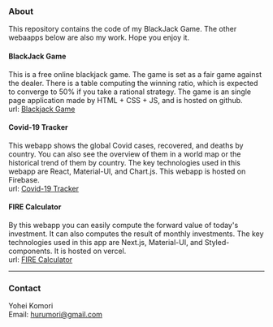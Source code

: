 <h3>About</h3>
This repository contains the code of my BlackJack Game. The other webaapps below are also my work. Hope you enjoy it.<br>

<h4>BlackJack Game</h4>
This is a free online blackjack game. The game is set as a fair game against the dealer. There is a table computing the winning ratio, which is expected to converge to 50% if you take a rational strategy. The game is an single page application made by HTML + CSS + JS, and is hosted on github.<br>
url:
<a href="https://yoheiko.github.io/blackjack">Blackjack Game</a>
<br>
<h4>Covid-19 Tracker</h4>
This webapp shows the global Covid cases, recovered, and deaths by country. You can also see the overview of them in a world map or the historical trend of them by country. The key technologies used in this webapp are React, Material-UI, and Chart.js. This webapp is hosted on Firebase.<br>
url:
<a href="https://covid-19-tracker-59108.web.app/">Covid-19 Tracker</a>
<br>
<h4>FIRE Calculator</h4>
By this webapp you can easily compute the forward value of today's investment. It can also computes the result of monthly investments. The key technologies used in this app are Next.js, Material-UI, and Styled-components. It is hosted on vercel.<br>
url:
<a href="https://annuity.vercel.app/about">FIRE Calculator</a>
<br>
<hr>
<h3>Contact</h3>

Yohei Komori <br>
Email: hurumori@gmail.com

